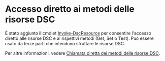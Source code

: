# Accesso diretto ai metodi delle risorse DSC


È stato aggiunto il cmdlet [Invoke-DscResource](https://technet.microsoft.com/en-us/library/mt517869.aspx) per consentire l'accesso diretto alle risorse DSC e ai rispettivi metodi (Get, Set o Test). Può essere usato da terze parti che intendono sfruttare le risorse DSC.

Per altre informazioni, vedere [Chiamata diretta dei metodi delle risorse DSC](https://msdn.microsoft.com/powershell/dsc/directcallresource).



<!--HONumber=Aug16_HO3-->


